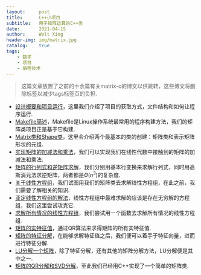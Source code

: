 ```yaml
---
layout:     post
title:      C++小项目
subtitle:   用于矩阵运算的C++类
date:       2021-04-15
author:     Welt Xing
header-img: img/matrix.jpg
catalog:    true
tags:
    - 数学
    - 项目
    - 编程技术
---
```


> 这篇文章放置了之前的十余篇有关$\text{matrix-c}$的博文以供跳转，这些博文将删除标签以减少tags标签页的负担.

- [设计概要和项目运行](https://welts.xyz/2021/02/20/matrix1/)，这里我们介绍了项目的获取方式，文件结构和如何让程序运行.
- [Makefile简述](https://welts.xyz/2021/02/20/matrix2/)，$\text{Makefile}$是Linux操作系统最常用的程序构建方法，我们的矩阵类项目正是基于它构建.
- [Matrix类和Shape类](https://welts.xyz/2021/02/20/matrix3/)，这里会介绍两个最基本的类的创建：矩阵类和表示矩阵形状的元组.
- [实现矩阵的加减法和乘法](https://welts.xyz/2021/02/20/matrix4/)，我们可以实现我们在线性代数中接触到的矩阵的加减法和乘法.
- [矩阵的行列式和逆矩阵求解](https://welts.xyz/2021/02/22/matrix5/)，我们分别用基本行变换来求解行列式，同时用高斯消元法求逆矩阵，两者都是$\Theta(n^3)$的复杂度.
- [关于线性方程组](https://welts.xyz/2021/02/23/matrix6/)，我们试图用我们的矩阵类去求解线性方程组，在此之前，我们需要了解相关的知识.
- [亚定线性方程组的解法](https://welts.xyz/matrix-c/2021/02/23/matrix7/)，线性方程组中最难求解的应该是存在无穷解的方程组，我们这里尝试攻克它.
- [求解所有情况的线性方程组](https://welts.xyz/matrix-c/2021/02/26/matrix8/)，我们尝试用一个函数去求解所有情况的线性方程组.
- [矩阵的实特征值](https://welts.xyz/matrix-c/2021/02/26/matrix9/)，通过$\text{QR}$算法来求得矩阵的所有实特征值.
- [矩阵的特征分解](https://welts.xyz/2021/02/26/matrix10/)，在能够求解特征值之后，我们便可以着手于特征向量，进而进行特征分解.
- [LU分解一个矩阵](https://welts.xyz/matrix-c/2021/02/28/matrix11/)，除了特征分解，还有其他的矩阵分解方法，$\text{LU}$分解便是其中之一.
- [矩阵的QR分解和SVD分解](https://welts.xyz/2021/03/01/matrix12/)，至此我们已经用$\text{C++}$实现了一个简单的矩阵类.

